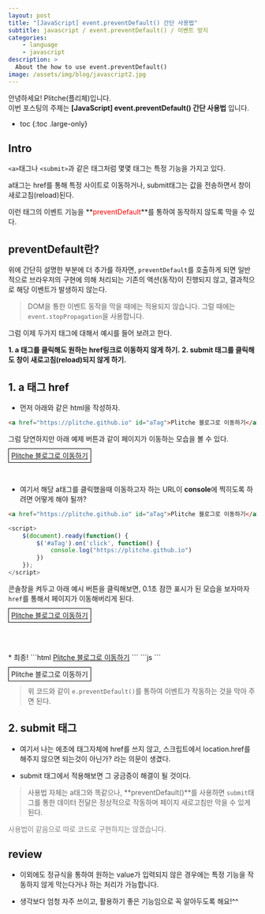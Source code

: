 ```yaml
---
layout: post
title: "[JavaScript] event.preventDefault() 간단 사용법"
subtitle: javascript / event.preventDefault() / 이벤트 방지
categories:
    - language
    - javascript
description: >
  About the how to use event.preventDefault()
image: /assets/img/blog/javascript2.jpg
---
```


안녕하세요! Plitche(플리체)입니다.  
이번 포스팅의 주제는 **[JavaScript] event.preventDefault() 간단 사용법** 입니다.

* toc
{:toc .large-only}

## Intro
`<a>`태그나 `<submit>`과 같은 태그처럼 몇몇 태그는 특정 기능을 가지고 있다.  

a태그는 href를 통해 특정 사이트로 이동하거나, submit태그는 값을 전송하면서 창이 새로고침(reload)된다.  

이런 태그의 이벤트 기능을 **<font color="red">preventDefault</font>**를 통하여 동작하지 않도록 막을 수 있다.  

## preventDefault란?
위에 간단히 설명한 부분에 더 추가를 하자면, `preventDefault`를 호출하게 되면 일반적으로 브라우저의 구현에 의해 처리되는 기존의 액션(동작)이 진행되지 않고, 결과적으로 해당 이벤트가 발생하지 않는다.  

> DOM을 통한 이벤트 동작을 막을 때에는 적용되지 않습니다. 그럴 때에는 `event.stopPropagation`을 사용합니다.  

그럼 이제 두가지 태그에 대해서 예시를 들어 보려고 한다.

**1. a 태그를 클릭해도 원하는 href링크로 이동하지 않게 하기.**
**2. submit 태그를 클릭해도 창이 새로고침(reload)되지 않게 하기.**

## 1. a 태그 href
* 먼저 아래와 같은 html을 작성하자.  

```html
<a href="https://plitche.github.io" id="aTag">Plitche 블로그로 이동하기</a>
```  

그럼 당연하지만 아래 예제 버튼과 같이 페이지가 이동하는 모습을 볼 수 있다.  

<a href="https://plitche.github.io" style="cursor: pointer; border: 1px solid black; padding: 5px;">Plitche 블로그로 이동하기</a>
<br/>
<br/>
<br/>
* 여기서 해당 a태그를 클릭했을때 이동하고자 하는 URL이 **console**에 찍히도록 하려면 어떻게 해야 될까?

```html
<a href="https://plitche.github.io" id="aTag">Plitche 블로그로 이동하기</a>
```  
```js
<script>
	$(document).ready(function() {
		$('#aTag').on('click', function() {
			console.log("https://plitche.github.io")
		})
	});
</script>
```  

콘솔창을 켜두고 아래 예시 버튼을 클릭해보면, 0.1초 잠깐 표시가 된 모습을 보자마자 `href`를 통해서 페이지가 이동해버리게 된다.

<a href="https://plitche.github.io" onclick="fn_link()" style="cursor: pointer; border: 1px solid black; padding: 5px;">Plitche 블로그로 이동하기</a>
<script>
	function fn_link() {
		console.log("https://plitche.github.io")
	}
</script>  
<br/>
<br/>
<br/>
* 최종!
```html
<a href="https://plitche.github.io" id="aTag">Plitche 블로그로 이동하기</a>
```  
```js
<script>
	$(document).ready(function() {
		$('#aTag').on('click', function(e) {
			e.preventDefault();	// 이벤트 작동 X
			console.log("https://plitche.github.io")
		})
	});
</script>
```  

<a onclick="fn_link()" style="cursor: pointer; border: 1px solid black; padding: 5px;">Plitche 블로그로 이동하기</a>
<script>
	function fn_link() {
		console.log("https://plitche.github.io")
	}
</script>  

> 위 코드와 같이 `e.preventDefault()`를 통하여 이벤트가 작동하는 것을 막아 주면 된다.

## 2. submit 태그

* 여기서 나는 에초에 태그자체에 href를 쓰지 않고, 스크립트에서 location.href를 해주지 않으면 되는것이 아닌가? 라는 의문이 생겼다.  

* submit 태그에서 적용해보면 그 궁금증이 해결이 될 것이다.

> 사용법 자체는 a태그와 똑같으나, **preventDefault()**를 사용하면 `submit`태그를 통한 데이터 전달은 정상적으로 작동하며 페이지 새로고침만 막을 수 있게 된다.

<font color="gray">사용법이 같음으로 따로 코드로 구현하지는 않겠습니다.</font>  

## review
* 이외에도 정규식을 통하여 원하는 value가 입력되지 않은 경우에는 특정 기능을 작동하지 않게 막는다거나 하는 처리가 가능합니다.  

* 생각보다 엄청 자주 쓰이고, 활용하기 좋은 기능임으로 꼭 알아두도록 해요!^^